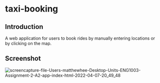 # taxi-booking

## Introduction
A web application for users to book rides by manually entering locations or by clicking on the map.

## Screenshot
![screencapture-file-Users-matthewhee-Desktop-Units-ENG1003-Assignment-2-A2-app-index-html-2022-04-07-20_49_48](https://user-images.githubusercontent.com/66135287/162202685-8c3185b5-61f3-46fc-a0f4-e7005e0b5c76.png)
